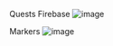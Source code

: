 Quests Firebase
![image](https://github.com/user-attachments/assets/bbf4abdf-8a38-427f-a75e-49415d9759fa)

Markers
![image](https://github.com/user-attachments/assets/cce85367-1ea2-4a08-9f6a-bc98a3e4fbdc)
